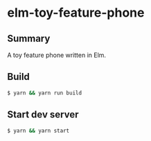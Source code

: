 # elm-toy-feature-phone

## Summary

A toy feature phone written in Elm.

## Build

```bash
$ yarn && yarn run build
```

## Start dev server

```bash
$ yarn && yarn start
```
